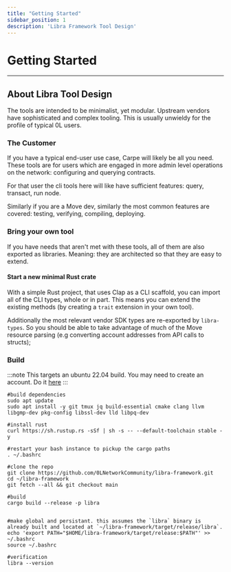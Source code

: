 ```yaml
---
title: "Getting Started"
sidebar_position: 1
description: 'Libra Framework Tool Design'
---
```


# Getting Started
---

## About Libra Tool Design
The tools are intended to be minimalist, yet modular. Upstream vendors have sophisticated and complex tooling. This is usually unwieldy for the profile of typical 0L users.

### The Customer
If you have a typical end-user use case, Carpe will likely be all you need.
These tools are for users which are engaged in more admin level operations on the network: configuring and querying contracts.

For that user the cli tools here will like have sufficient features: query, transact, run node.

Similarly if you are a Move dev, similarly the most common features are covered: testing, verifying, compiling, deploying.

### Bring your own tool
If you have needs that aren't met with these tools, all of them are also exported as libraries. Meaning: they are architected so that they are easy to extend.

#### Start a new minimal Rust crate
With a simple Rust project, that uses Clap as a CLI scaffold, you can import all of the CLI types, whole or in part. This means you can extend the existing methods (by creating a `trait` extension in your own tool).

Additionally the most relevant vendor SDK types are re-exported by `libra-types`. So you should be able to take advantage of much of the Move resource parsing (e.g converting account addresses from API calls to structs);

### Build
:::note
This targets an ubuntu 22.04 build. You may need to create an account. Do it [here](/tools/wallet)
:::

```
#build dependencies
sudo apt update
sudo apt install -y git tmux jq build-essential cmake clang llvm libgmp-dev pkg-config libssl-dev lld libpq-dev

#install rust
curl https://sh.rustup.rs -sSf | sh -s -- --default-toolchain stable -y

#restart your bash instance to pickup the cargo paths
. ~/.bashrc

#clone the repo
git clone https://github.com/0LNetworkCommunity/libra-framework.git
cd ~/libra-framework
git fetch --all && git checkout main

#build
cargo build --release -p libra 


#make global and persistant. this assumes the `libra` binary is already built and located at `~/libra-framework/target/release/libra`.
echo 'export PATH="$HOME/libra-framework/target/release:$PATH"' >> ~/.bashrc
source ~/.bashrc

#verification
libra --version 
```